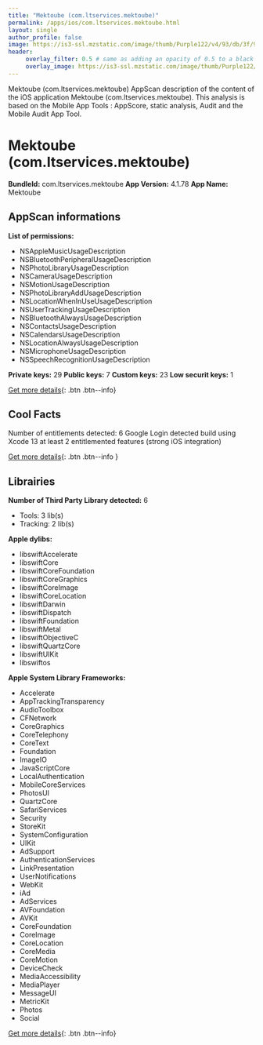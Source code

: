```yaml
---
title: "Mektoube (com.ltservices.mektoube)"
permalink: /apps/ios/com.ltservices.mektoube.html
layout: single
author_profile: false
image: https://is3-ssl.mzstatic.com/image/thumb/Purple122/v4/93/db/3f/93db3fba-1542-b11a-f402-8ee4e4423e47/AppIcon-0-0-1x_U007emarketing-0-0-0-7-0-0-sRGB-0-0-0-GLES2_U002c0-512MB-85-220-0-0.png/512x512bb.jpg
header: 
     overlay_filter: 0.5 # same as adding an opacity of 0.5 to a black background
     overlay_image: https://is3-ssl.mzstatic.com/image/thumb/Purple122/v4/93/db/3f/93db3fba-1542-b11a-f402-8ee4e4423e47/AppIcon-0-0-1x_U007emarketing-0-0-0-7-0-0-sRGB-0-0-0-GLES2_U002c0-512MB-85-220-0-0.png/512x512bb.jpg
---
```

Mektoube (com.ltservices.mektoube) AppScan description of the content of the iOS application Mektoube (com.ltservices.mektoube). This analysis is based on the Mobile App Tools : AppScore, static analysis, Audit and the Mobile Audit App Tool.

# Mektoube (com.ltservices.mektoube)

**BundleId:** com.ltservices.mektoube
**App Version:** 4.1.78
**App Name:** Mektoube


## AppScan informations 

**List of permissions:** 
- NSAppleMusicUsageDescription
- NSBluetoothPeripheralUsageDescription
- NSPhotoLibraryUsageDescription
- NSCameraUsageDescription
- NSMotionUsageDescription
- NSPhotoLibraryAddUsageDescription
- NSLocationWhenInUseUsageDescription
- NSUserTrackingUsageDescription
- NSBluetoothAlwaysUsageDescription
- NSContactsUsageDescription
- NSCalendarsUsageDescription
- NSLocationAlwaysUsageDescription
- NSMicrophoneUsageDescription
- NSSpeechRecognitionUsageDescription
  
  
**Private keys:** 29
**Public keys:** 7
**Custom keys:** 23
**Low securit keys:** 1
  
[Get more details](/pricing.html){: .btn .btn--info}

## Cool Facts

Number of entitlements detected: 6
Google Login detected
build using Xcode 13
at least 2 entitlemented features (strong iOS integration)
  
[Get more details](/pricing.html){: .btn .btn--info }

## Librairies 
**Number of Third Party Library detected:** 6
- Tools: 3 lib(s)
- Tracking: 2 lib(s)


**Apple dylibs:**
- libswiftAccelerate
- libswiftCore
- libswiftCoreFoundation
- libswiftCoreGraphics
- libswiftCoreImage
- libswiftCoreLocation
- libswiftDarwin
- libswiftDispatch
- libswiftFoundation
- libswiftMetal
- libswiftObjectiveC
- libswiftQuartzCore
- libswiftUIKit
- libswiftos


**Apple System Library Frameworks:**
- Accelerate
- AppTrackingTransparency
- AudioToolbox
- CFNetwork
- CoreGraphics
- CoreTelephony
- CoreText
- Foundation
- ImageIO
- JavaScriptCore
- LocalAuthentication
- MobileCoreServices
- PhotosUI
- QuartzCore
- SafariServices
- Security
- StoreKit
- SystemConfiguration
- UIKit
- AdSupport
- AuthenticationServices
- LinkPresentation
- UserNotifications
- WebKit
- iAd
- AdServices
- AVFoundation
- AVKit
- CoreFoundation
- CoreImage
- CoreLocation
- CoreMedia
- CoreMotion
- DeviceCheck
- MediaAccessibility
- MediaPlayer
- MessageUI
- MetricKit
- Photos
- Social


  
[Get more details](/pricing.html){: .btn .btn--info}

